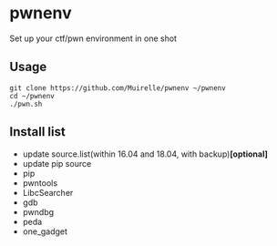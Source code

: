 # pwnenv

Set up your ctf/pwn environment in one shot

## Usage
```shell
git clone https://github.com/Muirelle/pwnenv ~/pwnenv
cd ~/pwnenv
./pwn.sh
```

## Install list

- update source.list(within 16.04 and 18.04, with backup)**[optional]**
- update pip source
- pip
- pwntools
- LibcSearcher
- gdb
- pwndbg
- peda
- one_gadget









